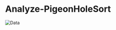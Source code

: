 # Analyze-PigeonHoleSort
![Data]("C:\Users\adk03\Downloads\Analyze-PigeonHoleSort\image\pigeonhole_charts.png")